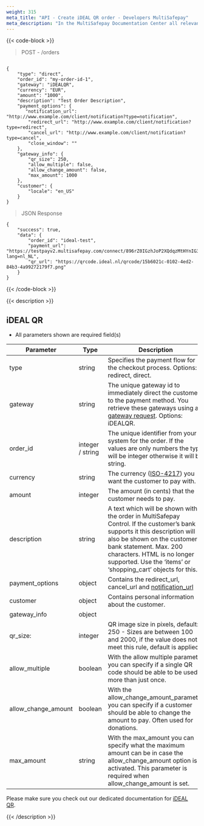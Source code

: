 ```yaml
---
weight: 315
meta_title: "API - Create iDEAL QR order - Developers MultiSafepay"
meta_description: "In the MultiSafepay Documentation Center all relevant information regarding our Plugins and API. As well as Support pages for Payment Method, Tools and General Questions. You can also find the contact details of our Support Team and Integration Team."
---
```

{{< code-block >}}
> POST - /orders

```shell

{
    "type": "direct",
    "order_id": "my-order-id-1",
    "gateway": "iDEALQR",
    "currency": "EUR",
    "amount": "1000",
    "description": "Test Order Description",
    "payment_options": {
       "notification_url": "http://www.example.com/client/notification?type=notification",
        "redirect_url": "http://www.example.com/client/notification?type=redirect",
        "cancel_url": "http://www.example.com/client/notification?type=cancel", 
        "close_window": ""
    },
    "gateway_info": {
        "qr_size": 250,
        "allow_multiple": false,
        "allow_change_amount": false,
        "max_amount": 1000
    },
    "customer": {
        "locale": "en_US"
    }
}
```
> JSON Response

```shell
{
    "success": true,
    "data": {
        "order_id": "ideal-test",
        "payment_url": "https://testpayv2.multisafepay.com/connect/896rZ0IGzhJoP2XQdqzMtHYnIG32W68yAGX/?lang=nl_NL",
        "qr_url": "https://qrcode.ideal.nl/qrcode/15b6021c-0102-4ed2-84b3-4a99272179f7.png"
    }
}
```
{{< /code-block >}}

{{< description >}}
## iDEAL QR
* All parameters shown are required field(s)

| Parameter                      | Type      | Description                                                                             |
|--------------------------------|-----------|-----------------------------------------------------------------------------------------|
| type                           | string  | Specifies the payment flow for the checkout process. Options: redirect, direct.         |
| gateway                        | string  | The unique gateway id to immediately direct the customer to the payment method. You retrieve these gateways using a [gateway request](#retrieve-all-gateways). Options: iDEALQR. |
| order_id                       | integer / string  | The unique identifier from your system for the order. If the values are only numbers the type will be integer otherwise it will be string.                                   |
| currency                       | string  | The currency ([ISO-4217](https://www.iso.org/iso-4217-currency-codes.html)) you want the customer to pay with. |
| amount                         | integer  | The amount (in cents) that the customer needs to pay.                                   |
| description                    | string  | A text which will be shown with the order in MultiSafepay Control. If the customer’s bank supports it this description will also be shown on the customer’s bank statement. Max. 200 characters. HTML is no longer supported. Use the ‘items’ or ‘shopping_cart’ objects for this. |
| payment_options                | object  | Contains the redirect_url, cancel_url and [notification_url](/faq/api/how-does-the-notification-url-work/)                             |
| customer                       | object  | Contains personal information about the customer.                                       |
| gateway_info                   | object  |
| qr_size:                       | integer | QR image size in pixels, default: 250 - Sizes are between 100 and 2000, if the value does not meet this rule, default is applied. |
| allow_multiple                 | boolean | With the allow multiple parameter you can specify if a single QR code should be able to be used more than just once. |
| allow_change_amount            | boolean | With the allow_change_amount_parameter you can specify if a customer should be able to change the amount to pay. Often used for donations.|
| max_amount                     | string  | With the max_amount you can specify what the maximum amount can be in case the allow_change_amount option is activated. This parameter is required when allow_change_amount is set. |


Please make sure you check out our dedicated documentation for [iDEAL QR](/payment-methods/idealqr/).

{{< /description >}}
